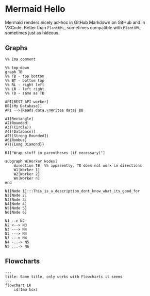 # Mermaid Hello
Mermaid renders nicely ad-hoc in GitHub Markdown on GitHub and in VSCode.
Better than `PlantUML`, sometimes compatible with `PlantUML`, sometimes just as hideous.

## Graphs
```mermaid
%% Ima comment

%% top-down
graph TB
%% TB - top bottom
%% BT - bottom top
%% RL - right left
%% LR - left right
%% TD - same as TB

API[REST API worker]
DB[(My Database)]
API -->|Reads data,\nWrites data| DB

A1[Rectangle]
A2(Rounded)
A3((Circle))
A4[(Database)]
A5([Strong Rounded])
A6{Rombus}
A7{{Long Diamond}}

B1["Wrap stuff in parentheses (if necessary)"]

subgraph W[Worker Nodes]
    direction TB  %% apparently, TD does not work in directions
    W1[Worker 1]
    W2[Worker 2]
    Wn[Worker n]
end

N1[Node 1]:::This_is_a_description_dont_know_what_its_good_for
N2[Node 2]
N3[Node 3]
N4[Node 4]
N5[Node 5]
N6[Node 6]

N1 --> N2
N2 <--> N3
N3 ---> N4
N3 ---> N4
N3 ---> N4
N4 -..-> N5
N5 ...-> N6
```


## Flowcharts
```mermaid
---
title: Some title, only works with Flowcharts it seems
---
flowchart LR
    id[Ima box]
```
